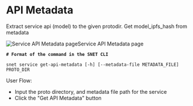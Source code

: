 # API Metadata

Extract service api (model) to the given protodir. Get model\_ipfs\_hash from metadata

![Service API Metadata page](/assets/images/products/AIMarketplace/TUI/Screenshot2024-08-17at6.05.40PM.png)Service API Metadata page

<pre class="language-bash"><code class="lang-bash"><strong># Format of the command in the SNET CLI
</strong>
snet service get-api-metadata [-h] [--metadata-file METADATA_FILE] PROTO_DIR
</code></pre>

User Flow:

* Input the proto directory, and metadata file path for the service
* Click the "Get API Metadata" button
